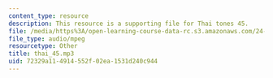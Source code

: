 ```yaml
---
content_type: resource
description: This resource is a supporting file for Thai tones 45.
file: /media/https%3A/open-learning-course-data-rc.s3.amazonaws.com/24-901-language-and-its-structure-i-phonology-fall-2010/72329a114914552f02ea1531d240c944_thai_45.mp3
file_type: audio/mpeg
resourcetype: Other
title: thai_45.mp3
uid: 72329a11-4914-552f-02ea-1531d240c944
---
```

